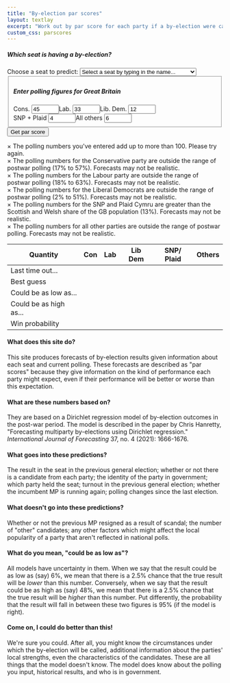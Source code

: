 ```yaml
---
title: "By-election par scores"
layout: textlay
excerpt: "Work out by par score for each party if a by-election were called"
custom_css: parscores
---
```


<script src="{{ site.url }}{{ site.baseurl }}/js/byelx_seat_data_display.js"></script>
<script src="{{ site.url }}{{ site.baseurl }}/js/jquery.min.js"></script>
<script src="{{ site.url }}{{ site.baseurl }}/js/math.min.js"></script>
<script src="{{ site.url }}{{ site.baseurl }}/js/jstat.min.js"></script>
<script src="{{ site.url }}{{ site.baseurl }}/js/selectize.min.js"></script>
<script src="{{ site.url }}{{ site.baseurl }}/js/byelx_seat_data.js"></script>
<script src="{{ site.url }}{{ site.baseurl }}/js/byelx_fe_lab.js"></script>
<script src="{{ site.url }}{{ site.baseurl }}/js/byelx_fe_lib.js"></script>
<script src="{{ site.url }}{{ site.baseurl }}/js/byelx_fe_nat.js"></script>
<script src="{{ site.url }}{{ site.baseurl }}/js/byelx_fe_oth.js"></script>
<script src="{{ site.url }}{{ site.baseurl }}/js/byelx_phi.js"></script>
<script src="{{ site.url }}{{ site.baseurl }}/js/byelx_parscores.js"></script>
<form onsubmit = "formhandler(); return false">
      <div class = "control-group">
	  <h5>Which seat is having a by-election?</h5>
      <label for = "select-seat">Choose a seat to predict:</label>
      <select id = "select-seat" class = "demo-default" placeholder = "Select a seat...">
	<option value =''>Select a seat by typing in the name...</option>
	<option value ='1'>Aberafan Maesteg</option>
 <option value ='2'>Aberdeen North</option>
 <option value ='3'>Aberdeen South</option>
 <option value ='4'>Aberdeenshire North and Moray East</option>
 <option value ='5'>Airdrie and Shotts</option>
 <option value ='6'>Aldershot</option>
 <option value ='7'>Aldridge-Brownhills</option>
 <option value ='8'>Alloa and Grangemouth</option>
 <option value ='9'>Altrincham and Sale West</option>
 <option value ='10'>Alyn and Deeside</option>
 <option value ='11'>Amber Valley</option>
 <option value ='12'>Angus and Perthshire Glens</option>
 <option value ='13'>Arbroath and Broughty Ferry</option>
 <option value ='14'>Argyll, Bute and South Lochaber</option>
 <option value ='15'>Arundel and South Downs</option>
 <option value ='16'>Ashfield</option>
 <option value ='17'>Ashford</option>
 <option value ='18'>Ashton-under-Lyne</option>
 <option value ='19'>Aylesbury</option>
 <option value ='20'>Ayr, Carrick and Cumnock</option>
 <option value ='21'>Banbury</option>
 <option value ='22'>Bangor Aberconwy</option>
 <option value ='23'>Barking</option>
 <option value ='24'>Barnsley North</option>
 <option value ='25'>Barnsley South</option>
 <option value ='26'>Barrow and Furness</option>
 <option value ='27'>Basildon and Billericay</option>
 <option value ='28'>Basingstoke</option>
 <option value ='29'>Bassetlaw</option>
 <option value ='30'>Bath</option>
 <option value ='31'>Bathgate and Linlithgow</option>
 <option value ='32'>Battersea</option>
 <option value ='33'>Beaconsfield</option>
 <option value ='34'>Beckenham and Penge</option>
 <option value ='35'>Bedford</option>
 <option value ='36'>Bermondsey and Old Southwark</option>
 <option value ='37'>Berwickshire, Roxburgh and Selkirk</option>
 <option value ='38'>Bethnal Green and Stepney</option>
 <option value ='39'>Beverley and Holderness</option>
 <option value ='40'>Bexhill and Battle</option>
 <option value ='41'>Bexleyheath and Crayford</option>
 <option value ='42'>Bicester and Woodstock</option>
 <option value ='43'>Birkenhead</option>
 <option value ='44'>Birmingham Edgbaston</option>
 <option value ='45'>Birmingham Erdington</option>
 <option value ='46'>Birmingham Hall Green and Moseley</option>
 <option value ='47'>Birmingham Hodge Hill and Solihull North</option>
 <option value ='48'>Birmingham Ladywood</option>
 <option value ='49'>Birmingham Northfield</option>
 <option value ='50'>Birmingham Perry Barr</option>
 <option value ='51'>Birmingham Selly Oak</option>
 <option value ='52'>Birmingham Yardley</option>
 <option value ='53'>Bishop Auckland</option>
 <option value ='54'>Blackburn</option>
 <option value ='55'>Blackley and Middleton South</option>
 <option value ='56'>Blackpool North and Fleetwood</option>
 <option value ='57'>Blackpool South</option>
 <option value ='58'>Blaenau Gwent and Rhymney</option>
 <option value ='59'>Blaydon and Consett</option>
 <option value ='60'>Blyth and Ashington</option>
 <option value ='61'>Bognor Regis and Littlehampton</option>
 <option value ='62'>Bolsover</option>
 <option value ='63'>Bolton North East</option>
 <option value ='64'>Bolton South and Walkden</option>
 <option value ='65'>Bolton West</option>
 <option value ='66'>Bootle</option>
 <option value ='67'>Boston and Skegness</option>
 <option value ='68'>Bournemouth East</option>
 <option value ='69'>Bournemouth West</option>
 <option value ='70'>Bracknell</option>
 <option value ='71'>Bradford East</option>
 <option value ='72'>Bradford South</option>
 <option value ='73'>Bradford West</option>
 <option value ='74'>Braintree</option>
 <option value ='75'>Brecon, Radnor and Cwm Tawe</option>
 <option value ='76'>Brent East</option>
 <option value ='77'>Brent West</option>
 <option value ='78'>Brentford and Isleworth</option>
 <option value ='79'>Brentwood and Ongar</option>
 <option value ='80'>Bridgend</option>
 <option value ='81'>Bridgwater</option>
 <option value ='82'>Bridlington and The Wolds</option>
 <option value ='83'>Brigg and Immingham</option>
 <option value ='84'>Brighton Kemptown and Peacehaven</option>
 <option value ='85'>Brighton Pavilion</option>
 <option value ='86'>Bristol Central</option>
 <option value ='87'>Bristol East</option>
 <option value ='88'>Bristol North East</option>
 <option value ='89'>Bristol North West</option>
 <option value ='90'>Bristol South</option>
 <option value ='91'>Broadland and Fakenham</option>
 <option value ='92'>Bromley and Biggin Hill</option>
 <option value ='93'>Bromsgrove</option>
 <option value ='94'>Broxbourne</option>
 <option value ='95'>Broxtowe</option>
 <option value ='96'>Buckingham and Bletchley</option>
 <option value ='97'>Burnley</option>
 <option value ='98'>Burton and Uttoxeter</option>
 <option value ='99'>Bury North</option>
 <option value ='100'>Bury South</option>
 <option value ='101'>Bury St Edmunds and Stowmarket</option>
 <option value ='102'>Caerfyrddin</option>
 <option value ='103'>Caerphilly</option>
 <option value ='104'>Caithness, Sutherland and Easter Ross</option>
 <option value ='105'>Calder Valley</option>
 <option value ='106'>Camborne and Redruth</option>
 <option value ='107'>Cambridge</option>
 <option value ='108'>Cannock Chase</option>
 <option value ='109'>Canterbury</option>
 <option value ='110'>Cardiff East</option>
 <option value ='111'>Cardiff North</option>
 <option value ='112'>Cardiff South and Penarth</option>
 <option value ='113'>Cardiff West</option>
 <option value ='114'>Carlisle</option>
 <option value ='115'>Carshalton and Wallington</option>
 <option value ='116'>Castle Point</option>
 <option value ='117'>Central Ayrshire</option>
 <option value ='118'>Central Devon</option>
 <option value ='119'>Central Suffolk and North Ipswich</option>
 <option value ='120'>Ceredigion Preseli</option>
 <option value ='121'>Chatham and Aylesford</option>
 <option value ='122'>Cheadle</option>
 <option value ='123'>Chelmsford</option>
 <option value ='124'>Chelsea and Fulham</option>
 <option value ='125'>Cheltenham</option>
 <option value ='126'>Chesham and Amersham</option>
 <option value ='127'>Chester North and Neston</option>
 <option value ='128'>Chester South and Eddisbury</option>
 <option value ='129'>Chesterfield</option>
 <option value ='130'>Chichester</option>
 <option value ='131'>Chingford and Woodford Green</option>
 <option value ='132'>Chippenham</option>
 <option value ='133'>Chipping Barnet</option>
 <option value ='134'>Chorley</option>
 <option value ='135'>Christchurch</option>
 <option value ='136'>Cities of London and Westminster</option>
 <option value ='137'>City of Durham</option>
 <option value ='138'>Clacton</option>
 <option value ='139'>Clapham and Brixton Hill</option>
 <option value ='140'>Clwyd East</option>
 <option value ='141'>Clwyd North</option>
 <option value ='142'>Coatbridge and Bellshill</option>
 <option value ='143'>Colchester</option>
 <option value ='144'>Colne Valley</option>
 <option value ='145'>Congleton</option>
 <option value ='146'>Corby and East Northamptonshire</option>
 <option value ='147'>Coventry East</option>
 <option value ='148'>Coventry North West</option>
 <option value ='149'>Coventry South</option>
 <option value ='150'>Cowdenbeath and Kirkcaldy</option>
 <option value ='151'>Cramlington and Killingworth</option>
 <option value ='152'>Crawley</option>
 <option value ='153'>Crewe and Nantwich</option>
 <option value ='154'>Croydon East</option>
 <option value ='155'>Croydon South</option>
 <option value ='156'>Croydon West</option>
 <option value ='157'>Cumbernauld and Kirkintilloch</option>
 <option value ='158'>Dagenham and Rainham</option>
 <option value ='159'>Darlington</option>
 <option value ='160'>Dartford</option>
 <option value ='161'>Daventry</option>
 <option value ='162'>Derby North</option>
 <option value ='163'>Derby South</option>
 <option value ='164'>Derbyshire Dales</option>
 <option value ='165'>Dewsbury and Batley</option>
 <option value ='166'>Didcot and Wantage</option>
 <option value ='167'>Doncaster Central</option>
 <option value ='168'>Doncaster East and the Isle of Axholme</option>
 <option value ='169'>Doncaster North</option>
 <option value ='170'>Dorking and Horley</option>
 <option value ='171'>Dover and Deal</option>
 <option value ='172'>Droitwich and Evesham</option>
 <option value ='173'>Dudley</option>
 <option value ='174'>Dulwich and West Norwood</option>
 <option value ='175'>Dumfries and Galloway</option>
 <option value ='176'>Dumfriesshire, Clydesdale and Tweeddale</option>
 <option value ='177'>Dundee Central</option>
 <option value ='178'>Dunfermline and Dollar</option>
 <option value ='179'>Dunstable and Leighton Buzzard</option>
 <option value ='180'>Dwyfor Meirionnydd</option>
 <option value ='181'>Ealing Central and Acton</option>
 <option value ='182'>Ealing North</option>
 <option value ='183'>Ealing Southall</option>
 <option value ='184'>Earley and Woodley</option>
 <option value ='185'>Easington</option>
 <option value ='186'>East Grinstead and Uckfield</option>
 <option value ='187'>East Ham</option>
 <option value ='188'>East Hampshire</option>
 <option value ='189'>East Kilbride and Strathaven</option>
 <option value ='190'>East Renfrewshire</option>
 <option value ='191'>East Surrey</option>
 <option value ='192'>East Thanet</option>
 <option value ='193'>East Wiltshire</option>
 <option value ='194'>East Worthing and Shoreham</option>
 <option value ='195'>Eastbourne</option>
 <option value ='196'>Eastleigh</option>
 <option value ='197'>Edinburgh East and Musselburgh</option>
 <option value ='198'>Edinburgh North and Leith</option>
 <option value ='199'>Edinburgh South</option>
 <option value ='200'>Edinburgh South West</option>
 <option value ='201'>Edinburgh West</option>
 <option value ='202'>Edmonton and Winchmore Hill</option>
 <option value ='203'>Ellesmere Port and Bromborough</option>
 <option value ='204'>Eltham and Chislehurst</option>
 <option value ='205'>Ely and East Cambridgeshire</option>
 <option value ='206'>Enfield North</option>
 <option value ='207'>Epping Forest</option>
 <option value ='208'>Epsom and Ewell</option>
 <option value ='209'>Erewash</option>
 <option value ='210'>Erith and Thamesmead</option>
 <option value ='211'>Esher and Walton</option>
 <option value ='212'>Exeter</option>
 <option value ='213'>Exmouth and Exeter East</option>
 <option value ='214'>Falkirk</option>
 <option value ='215'>Fareham and Waterlooville</option>
 <option value ='216'>Farnham and Bordon</option>
 <option value ='217'>Faversham and Mid Kent</option>
 <option value ='218'>Feltham and Heston</option>
 <option value ='219'>Filton and Bradley Stoke</option>
 <option value ='220'>Finchley and Golders Green</option>
 <option value ='221'>Folkestone and Hythe</option>
 <option value ='222'>Forest of Dean</option>
 <option value ='223'>Frome and East Somerset</option>
 <option value ='224'>Fylde</option>
 <option value ='225'>Gainsborough</option>
 <option value ='226'>Gateshead Central and Whickham</option>
 <option value ='227'>Gedling</option>
 <option value ='228'>Gillingham and Rainham</option>
 <option value ='229'>Glasgow East</option>
 <option value ='230'>Glasgow North</option>
 <option value ='231'>Glasgow North East</option>
 <option value ='232'>Glasgow South</option>
 <option value ='233'>Glasgow South West</option>
 <option value ='234'>Glasgow West</option>
 <option value ='235'>Glastonbury and Somerton</option>
 <option value ='236'>Glenrothes and Mid Fife</option>
 <option value ='237'>Gloucester</option>
 <option value ='238'>Godalming and Ash</option>
 <option value ='239'>Goole and Pocklington</option>
 <option value ='240'>Gordon and Buchan</option>
 <option value ='241'>Gorton and Denton</option>
 <option value ='242'>Gosport</option>
 <option value ='243'>Gower</option>
 <option value ='244'>Grantham and Bourne</option>
 <option value ='245'>Gravesham</option>
 <option value ='246'>Great Grimsby and Cleethorpes</option>
 <option value ='247'>Great Yarmouth</option>
 <option value ='248'>Greenwich and Woolwich</option>
 <option value ='249'>Guildford</option>
 <option value ='250'>Hackney North and Stoke Newington</option>
 <option value ='251'>Hackney South and Shoreditch</option>
 <option value ='252'>Halesowen</option>
 <option value ='253'>Halifax</option>
 <option value ='254'>Hamble Valley</option>
 <option value ='255'>Hamilton and Clyde Valley</option>
 <option value ='256'>Hammersmith and Chiswick</option>
 <option value ='257'>Hampstead and Highgate</option>
 <option value ='258'>Harborough, Oadby and Wigston</option>
 <option value ='259'>Harlow</option>
 <option value ='260'>Harpenden and Berkhamsted</option>
 <option value ='261'>Harrogate and Knaresborough</option>
 <option value ='262'>Harrow East</option>
 <option value ='263'>Harrow West</option>
 <option value ='264'>Hartlepool</option>
 <option value ='265'>Harwich and North Essex</option>
 <option value ='266'>Hastings and Rye</option>
 <option value ='267'>Havant</option>
 <option value ='268'>Hayes and Harlington</option>
 <option value ='269'>Hazel Grove</option>
 <option value ='270'>Hemel Hempstead</option>
 <option value ='271'>Hendon</option>
 <option value ='272'>Henley and Thame</option>
 <option value ='273'>Hereford and South Herefordshire</option>
 <option value ='274'>Herne Bay and Sandwich</option>
 <option value ='275'>Hertford and Stortford</option>
 <option value ='276'>Hertsmere</option>
 <option value ='277'>Hexham</option>
 <option value ='278'>Heywood and Middleton North</option>
 <option value ='279'>High Peak</option>
 <option value ='280'>Hinckley and Bosworth</option>
 <option value ='281'>Hitchin</option>
 <option value ='282'>Holborn and St Pancras</option>
 <option value ='283'>Honiton and Sidmouth</option>
 <option value ='284'>Hornchurch and Upminster</option>
 <option value ='285'>Hornsey and Friern Barnet</option>
 <option value ='286'>Horsham</option>
 <option value ='287'>Houghton and Sunderland South</option>
 <option value ='288'>Hove and Portslade</option>
 <option value ='289'>Huddersfield</option>
 <option value ='290'>Huntingdon</option>
 <option value ='291'>Hyndburn</option>
 <option value ='292'>Ilford North</option>
 <option value ='293'>Ilford South</option>
 <option value ='294'>Inverclyde and Renfrewshire West</option>
 <option value ='295'>Inverness, Skye and West Ross-shire</option>
 <option value ='296'>Ipswich</option>
 <option value ='297'>Isle of Wight East</option>
 <option value ='298'>Isle of Wight West</option>
 <option value ='299'>Islington North</option>
 <option value ='300'>Islington South and Finsbury</option>
 <option value ='301'>Jarrow and Gateshead East</option>
 <option value ='302'>Keighley and Ilkley</option>
 <option value ='303'>Kenilworth and Southam</option>
 <option value ='304'>Kensington and Bayswater</option>
 <option value ='305'>Kettering</option>
 <option value ='306'>Kilmarnock and Loudoun</option>
 <option value ='307'>Kingston and Surbiton</option>
 <option value ='308'>Kingston upon Hull East</option>
 <option value ='309'>Kingston upon Hull North and Cottingham</option>
 <option value ='310'>Kingston upon Hull West and Haltemprice</option>
 <option value ='311'>Kingswinford and South Staffordshire</option>
 <option value ='312'>Knowsley</option>
 <option value ='313'>Lancaster and Wyre</option>
 <option value ='314'>Leeds Central and Headingley</option>
 <option value ='315'>Leeds East</option>
 <option value ='316'>Leeds North East</option>
 <option value ='317'>Leeds North West</option>
 <option value ='318'>Leeds South</option>
 <option value ='319'>Leeds South West and Morley</option>
 <option value ='320'>Leeds West and Pudsey</option>
 <option value ='321'>Leicester East</option>
 <option value ='322'>Leicester South</option>
 <option value ='323'>Leicester West</option>
 <option value ='324'>Leigh and Atherton</option>
 <option value ='325'>Lewes</option>
 <option value ='326'>Lewisham East</option>
 <option value ='327'>Lewisham North</option>
 <option value ='328'>Lewisham West and East Dulwich</option>
 <option value ='329'>Leyton and Wanstead</option>
 <option value ='330'>Lichfield</option>
 <option value ='331'>Lincoln</option>
 <option value ='332'>Liverpool Garston</option>
 <option value ='333'>Liverpool Riverside</option>
 <option value ='334'>Liverpool Walton</option>
 <option value ='335'>Liverpool Wavertree</option>
 <option value ='336'>Liverpool West Derby</option>
 <option value ='337'>Livingston</option>
 <option value ='338'>Llanelli</option>
 <option value ='339'>Lothian East</option>
 <option value ='340'>Loughborough</option>
 <option value ='341'>Louth and Horncastle</option>
 <option value ='342'>Lowestoft</option>
 <option value ='343'>Luton North</option>
 <option value ='344'>Luton South and South Bedfordshire</option>
 <option value ='345'>Macclesfield</option>
 <option value ='346'>Maidenhead</option>
 <option value ='347'>Maidstone and Malling</option>
 <option value ='348'>Makerfield</option>
 <option value ='349'>Maldon</option>
 <option value ='350'>Manchester Central</option>
 <option value ='351'>Manchester Rusholme</option>
 <option value ='352'>Manchester Withington</option>
 <option value ='353'>Mansfield</option>
 <option value ='354'>Melksham and Devizes</option>
 <option value ='355'>Melton and Syston</option>
 <option value ='356'>Meriden and Solihull East</option>
 <option value ='357'>Merthyr Tydfil and Aberdare</option>
 <option value ='358'>Mid and South Pembrokeshire</option>
 <option value ='359'>Mid Bedfordshire</option>
 <option value ='360'>Mid Buckinghamshire</option>
 <option value ='361'>Mid Cheshire</option>
 <option value ='362'>Mid Derbyshire</option>
 <option value ='363'>Mid Dorset and North Poole</option>
 <option value ='364'>Mid Dunbartonshire</option>
 <option value ='365'>Mid Leicestershire</option>
 <option value ='366'>Mid Norfolk</option>
 <option value ='367'>Mid Sussex</option>
 <option value ='368'>Middlesbrough and Thornaby East</option>
 <option value ='369'>Middlesbrough South and East Cleveland</option>
 <option value ='370'>Midlothian</option>
 <option value ='371'>Milton Keynes Central</option>
 <option value ='372'>Milton Keynes North</option>
 <option value ='373'>Mitcham and Morden</option>
 <option value ='374'>Monmouthshire</option>
 <option value ='375'>Montgomeryshire and Glyndŵr</option>
 <option value ='376'>Moray West, Nairn and Strathspey</option>
 <option value ='377'>Morecambe and Lunesdale</option>
 <option value ='378'>Motherwell, Wishaw and Carluke</option>
 <option value ='379'>Na h-Eileanan an Iar</option>
 <option value ='380'>Neath and Swansea East</option>
 <option value ='381'>New Forest East</option>
 <option value ='382'>New Forest West</option>
 <option value ='383'>Newark</option>
 <option value ='384'>Newbury</option>
 <option value ='385'>Newcastle upon Tyne Central and West</option>
 <option value ='386'>Newcastle upon Tyne East and Wallsend</option>
 <option value ='387'>Newcastle upon Tyne North</option>
 <option value ='388'>Newcastle-under-Lyme</option>
 <option value ='389'>Newport East</option>
 <option value ='390'>Newport West and Islwyn</option>
 <option value ='391'>Newton Abbot</option>
 <option value ='392'>Newton Aycliffe and Spennymoor</option>
 <option value ='393'>Normanton and Hemsworth</option>
 <option value ='394'>North Ayrshire and Arran</option>
 <option value ='395'>North Bedfordshire</option>
 <option value ='396'>North Cornwall</option>
 <option value ='397'>North Cotswolds</option>
 <option value ='398'>North Devon</option>
 <option value ='399'>North Dorset</option>
 <option value ='400'>North Durham</option>
 <option value ='401'>North East Cambridgeshire</option>
 <option value ='402'>North East Derbyshire</option>
 <option value ='403'>North East Fife</option>
 <option value ='404'>North East Hampshire</option>
 <option value ='405'>North East Hertfordshire</option>
 <option value ='406'>North East Somerset and Hanham</option>
 <option value ='407'>North Herefordshire</option>
 <option value ='408'>North Norfolk</option>
 <option value ='409'>North Northumberland</option>
 <option value ='410'>North Shropshire</option>
 <option value ='411'>North Somerset</option>
 <option value ='412'>North Warwickshire and Bedworth</option>
 <option value ='413'>North West Cambridgeshire</option>
 <option value ='414'>North West Essex</option>
 <option value ='415'>North West Hampshire</option>
 <option value ='416'>North West Leicestershire</option>
 <option value ='417'>North West Norfolk</option>
 <option value ='418'>Northampton North</option>
 <option value ='419'>Northampton South</option>
 <option value ='420'>Norwich North</option>
 <option value ='421'>Norwich South</option>
 <option value ='422'>Nottingham East</option>
 <option value ='423'>Nottingham North and Kimberley</option>
 <option value ='424'>Nottingham South</option>
 <option value ='425'>Nuneaton</option>
 <option value ='426'>Old Bexley and Sidcup</option>
 <option value ='427'>Oldham East and Saddleworth</option>
 <option value ='428'>Oldham West, Chadderton and Royton</option>
 <option value ='429'>Orkney and Shetland</option>
 <option value ='430'>Orpington</option>
 <option value ='431'>Ossett and Denby Dale</option>
 <option value ='432'>Oxford East</option>
 <option value ='433'>Oxford West and Abingdon</option>
 <option value ='434'>Paisley and Renfrewshire North</option>
 <option value ='435'>Paisley and Renfrewshire South</option>
 <option value ='436'>Peckham</option>
 <option value ='437'>Pendle and Clitheroe</option>
 <option value ='438'>Penistone and Stocksbridge</option>
 <option value ='439'>Penrith and Solway</option>
 <option value ='440'>Perth and Kinross-shire</option>
 <option value ='441'>Peterborough</option>
 <option value ='442'>Plymouth Moor View</option>
 <option value ='443'>Plymouth Sutton and Devonport</option>
 <option value ='444'>Pontefract, Castleford and Knottingley</option>
 <option value ='445'>Pontypridd</option>
 <option value ='446'>Poole</option>
 <option value ='447'>Poplar and Limehouse</option>
 <option value ='448'>Portsmouth North</option>
 <option value ='449'>Portsmouth South</option>
 <option value ='450'>Preston</option>
 <option value ='451'>Putney</option>
 <option value ='452'>Queen's Park and Maida Vale</option>
 <option value ='453'>Rawmarsh and Conisbrough</option>
 <option value ='454'>Rayleigh and Wickford</option>
 <option value ='455'>Reading Central</option>
 <option value ='456'>Reading West and Mid Berkshire</option>
 <option value ='457'>Redcar</option>
 <option value ='458'>Redditch</option>
 <option value ='459'>Reigate</option>
 <option value ='460'>Rhondda and Ogmore</option>
 <option value ='461'>Ribble Valley</option>
 <option value ='462'>Richmond and Northallerton</option>
 <option value ='463'>Richmond Park</option>
 <option value ='464'>Rochdale</option>
 <option value ='465'>Rochester and Strood</option>
 <option value ='466'>Romford</option>
 <option value ='467'>Romsey and Southampton North</option>
 <option value ='468'>Rossendale and Darwen</option>
 <option value ='469'>Rother Valley</option>
 <option value ='470'>Rotherham</option>
 <option value ='471'>Rugby</option>
 <option value ='472'>Ruislip, Northwood and Pinner</option>
 <option value ='473'>Runcorn and Helsby</option>
 <option value ='474'>Runnymede and Weybridge</option>
 <option value ='475'>Rushcliffe</option>
 <option value ='476'>Rutherglen</option>
 <option value ='477'>Rutland and Stamford</option>
 <option value ='478'>Salford</option>
 <option value ='479'>Salisbury</option>
 <option value ='480'>Scarborough and Whitby</option>
 <option value ='481'>Scunthorpe</option>
 <option value ='482'>Sefton Central</option>
 <option value ='483'>Selby</option>
 <option value ='484'>Sevenoaks</option>
 <option value ='485'>Sheffield Brightside and Hillsborough</option>
 <option value ='486'>Sheffield Central</option>
 <option value ='487'>Sheffield Hallam</option>
 <option value ='488'>Sheffield Heeley</option>
 <option value ='489'>Sheffield South East</option>
 <option value ='490'>Sherwood Forest</option>
 <option value ='491'>Shipley</option>
 <option value ='492'>Shrewsbury</option>
 <option value ='493'>Sittingbourne and Sheppey</option>
 <option value ='494'>Skipton and Ripon</option>
 <option value ='495'>Sleaford and North Hykeham</option>
 <option value ='496'>Slough</option>
 <option value ='497'>Smethwick</option>
 <option value ='498'>Solihull West and Shirley</option>
 <option value ='499'>South Basildon and East Thurrock</option>
 <option value ='500'>South Cambridgeshire</option>
 <option value ='501'>South Cotswolds</option>
 <option value ='502'>South Derbyshire</option>
 <option value ='503'>South Devon</option>
 <option value ='504'>South Dorset</option>
 <option value ='505'>South East Cornwall</option>
 <option value ='506'>South Holland and The Deepings</option>
 <option value ='507'>South Leicestershire</option>
 <option value ='508'>South Norfolk</option>
 <option value ='509'>South Northamptonshire</option>
 <option value ='510'>South Ribble</option>
 <option value ='511'>South Shields</option>
 <option value ='512'>South Shropshire</option>
 <option value ='513'>South Suffolk</option>
 <option value ='514'>South West Devon</option>
 <option value ='515'>South West Hertfordshire</option>
 <option value ='516'>South West Norfolk</option>
 <option value ='517'>South West Wiltshire</option>
 <option value ='518'>Southampton Itchen</option>
 <option value ='519'>Southampton Test</option>
 <option value ='520'>Southend East and Rochford</option>
 <option value ='521'>Southend West and Leigh</option>
 <option value ='522'>Southgate and Wood Green</option>
 <option value ='523'>Southport</option>
 <option value ='524'>Spelthorne</option>
 <option value ='525'>Spen Valley</option>
 <option value ='526'>St Albans</option>
 <option value ='527'>St Austell and Newquay</option>
 <option value ='528'>St Helens North</option>
 <option value ='529'>St Helens South and Whiston</option>
 <option value ='530'>St Ives</option>
 <option value ='531'>St Neots and Mid Cambridgeshire</option>
 <option value ='532'>Stafford</option>
 <option value ='533'>Staffordshire Moorlands</option>
 <option value ='534'>Stalybridge and Hyde</option>
 <option value ='535'>Stevenage</option>
 <option value ='536'>Stirling and Strathallan</option>
 <option value ='537'>Stockport</option>
 <option value ='538'>Stockton North</option>
 <option value ='539'>Stockton West</option>
 <option value ='540'>Stoke-on-Trent Central</option>
 <option value ='541'>Stoke-on-Trent North</option>
 <option value ='542'>Stoke-on-Trent South</option>
 <option value ='543'>Stone, Great Wyrley and Penkridge</option>
 <option value ='544'>Stourbridge</option>
 <option value ='545'>Stratford and Bow</option>
 <option value ='546'>Stratford-on-Avon</option>
 <option value ='547'>Streatham and Croydon North</option>
 <option value ='548'>Stretford and Urmston</option>
 <option value ='549'>Stroud</option>
 <option value ='550'>Suffolk Coastal</option>
 <option value ='551'>Sunderland Central</option>
 <option value ='552'>Surrey Heath</option>
 <option value ='553'>Sussex Weald</option>
 <option value ='554'>Sutton and Cheam</option>
 <option value ='555'>Sutton Coldfield</option>
 <option value ='556'>Swansea West</option>
 <option value ='557'>Swindon North</option>
 <option value ='558'>Swindon South</option>
 <option value ='559'>Tamworth</option>
 <option value ='560'>Tatton</option>
 <option value ='561'>Taunton and Wellington</option>
 <option value ='562'>Telford</option>
 <option value ='563'>Tewkesbury</option>
 <option value ='564'>The Wrekin</option>
 <option value ='565'>Thirsk and Malton</option>
 <option value ='566'>Thornbury and Yate</option>
 <option value ='567'>Thurrock</option>
 <option value ='568'>Tipton and Wednesbury</option>
 <option value ='569'>Tiverton and Minehead</option>
 <option value ='570'>Tonbridge</option>
 <option value ='571'>Tooting</option>
 <option value ='572'>Torbay</option>
 <option value ='573'>Torfaen</option>
 <option value ='574'>Torridge and Tavistock</option>
 <option value ='575'>Tottenham</option>
 <option value ='576'>Truro and Falmouth</option>
 <option value ='577'>Tunbridge Wells</option>
 <option value ='578'>Twickenham</option>
 <option value ='579'>Tynemouth</option>
 <option value ='580'>Uxbridge and South Ruislip</option>
 <option value ='581'>Vale of Glamorgan</option>
 <option value ='582'>Vauxhall and Camberwell Green</option>
 <option value ='583'>Wakefield and Rothwell</option>
 <option value ='584'>Wallasey</option>
 <option value ='585'>Walsall and Bloxwich</option>
 <option value ='586'>Walthamstow</option>
 <option value ='587'>Warrington North</option>
 <option value ='588'>Warrington South</option>
 <option value ='589'>Warwick and Leamington</option>
 <option value ='590'>Washington and Gateshead South</option>
 <option value ='591'>Watford</option>
 <option value ='592'>Waveney Valley</option>
 <option value ='593'>Weald of Kent</option>
 <option value ='594'>Wellingborough and Rushden</option>
 <option value ='595'>Wells and Mendip Hills</option>
 <option value ='596'>Welwyn Hatfield</option>
 <option value ='597'>West Aberdeenshire and Kincardine</option>
 <option value ='598'>West Bromwich</option>
 <option value ='599'>West Dorset</option>
 <option value ='600'>West Dunbartonshire</option>
 <option value ='601'>West Ham and Beckton</option>
 <option value ='602'>West Lancashire</option>
 <option value ='603'>West Suffolk</option>
 <option value ='604'>West Worcestershire</option>
 <option value ='605'>Westmorland and Lonsdale</option>
 <option value ='606'>Weston-super-Mare</option>
 <option value ='607'>Wetherby and Easingwold</option>
 <option value ='608'>Whitehaven and Workington</option>
 <option value ='609'>Widnes and Halewood</option>
 <option value ='610'>Wigan</option>
 <option value ='611'>Wimbledon</option>
 <option value ='612'>Winchester</option>
 <option value ='613'>Windsor</option>
 <option value ='614'>Wirral West</option>
 <option value ='615'>Witham</option>
 <option value ='616'>Witney</option>
 <option value ='617'>Woking</option>
 <option value ='618'>Wokingham</option>
 <option value ='619'>Wolverhampton North East</option>
 <option value ='620'>Wolverhampton South East</option>
 <option value ='621'>Wolverhampton West</option>
 <option value ='622'>Worcester</option>
 <option value ='623'>Worsley and Eccles</option>
 <option value ='624'>Worthing West</option>
 <option value ='625'>Wrexham</option>
 <option value ='626'>Wycombe</option>
 <option value ='627'>Wyre Forest</option>
 <option value ='628'>Wythenshawe and Sale East</option>
 <option value ='629'>Yeovil</option>
 <option value ='630'>Ynys Môn</option>
 <option value ='631'>York Central</option>
 <option value ='632'>York Outer</option>
      </select>
      <script>
	$('#select-seat').selectize({
	    create: true,
	    sortField: {
		field: 'text',
		direction: 'asc'
	    }
	});
      </script>
      <br/>
      </div>
      <fieldset>
	<h5>Enter polling figures for Great Britain</h5>
	<div style = "float: left;">
	  <label for="conpoll">Cons.</label>
	  <input type="number" id="conpoll" name="conpoll" value = "45" onkeyup = "sum_to_one()" min = "0" max = "100">
	</div>
	<div style = "float: left;">
	  <label for="labpoll">Lab.</label>
	  <input type="number" id="labpoll" name="labpoll" value = "33" onkeyup = "sum_to_one()" min = "0" max = "100">
      	</div>
      	<div style = "float: left;">
	  <label for="libpoll">Lib. Dem.</label>
	  <input type="number" id="libpoll" name="libpoll" value = "12" onkeyup = "sum_to_one()" min = "0" max = "100">
	</div>
      	<div style = "float: left;">
	  <label for="natpoll">SNP + Plaid</label>
	  <input type="number" id="natpoll" name="natpoll" value = "4" onkeyup = "sum_to_one()" min = "0" max = "100">
      	</div>
      	<div style = "float: left;">
	  <label for = "othpoll">All others</label>
	  <input type="number" id="othpoll" name="othpoll" value = "6" onkeyup = "sum_to_one()" value = "0" min = "0" max = "100">
      	</div>
      </fieldset>
<input type="submit" value="Get par score" />
</form>
<div id = "negativevalues" class = "errormsg">
<span class="closebtn" onclick="this.parentElement.style.display='none';">&times;</span>
The polling numbers you've entered add up to more than 100. Please try again.
</div>
<div id = "conoos" class = "warningmsg">
<span class="closebtn" onclick="this.parentElement.style.display='none';">&times;</span>
The polling numbers for the Conservative party are outside the range of postwar polling (17% to 57%). Forecasts may not be realistic.
</div>
<div id = "laboos" class = "warningmsg">
<span class="closebtn" onclick="this.parentElement.style.display='none';">&times;</span>
The polling numbers for the Labour party are outside the range of postwar polling (18% to 63%). Forecasts may not be realistic.
</div>
<div id = "liboos" class = "warningmsg">
<span class="closebtn" onclick="this.parentElement.style.display='none';">&times;</span>
The polling numbers for the Liberal Democrats are outside the range of postwar polling (2% to 51%). Forecasts may not be realistic.
</div>
<div id = "natoos" class = "warningmsg">
<span class="closebtn" onclick="this.parentElement.style.display='none';">&times;</span>
The polling numbers for the SNP and Plaid Cymru are greater than the Scottish and Welsh share of the GB population (13%). Forecasts may not be realistic.
</div>
<div id = "othoos" class = "warningmsg">
<span class="closebtn" onclick="this.parentElement.style.display='none';">&times;</span>
The polling numbers for all other parties  are outside the range of postwar polling. Forecasts may not be realistic.
</div>
<div id = "results">
<table>
<thead>
<tr>
<th>Quantity</th><th>Con</th><th>Lab</th><th>Lib Dem</th><th>SNP/ Plaid</th><th>Others</th>
</tr>
</thead>
<tbody>
<tr>
	<td>Last time out...</td><td id = "conold"></td><td id = "labold"></td><td id = "libold"></td><td id = "natold"></td><td id = "othold"></td>
</tr>
<tr>
	<td>Best guess</td><td id = "conpe"></td><td id = "labpe"></td><td id = "libpe"></td><td id = "natpe"></td><td id = "othpe"></td>
</tr>
<tr>
	<td>Could be as low as...</td><td id = "conlo"></td><td id = "lablo"></td><td id = "liblo"></td><td id = "natlo"></td><td id = "othlo"></td>
</tr>
<tr>
	<td>Could be as high as...</td><td id = "conhi"></td><td id = "labhi"></td><td id = "libhi"></td><td id = "nathi"></td><td id = "othhi"></td>
</tr>
<tr>
	<td>Win probability</td><td id = "conpr"></td><td id = "labpr"></td><td id = "libpr"></td><td id = "natpr"></td><td id = "othpr"></td>
</tr>
</tbody>
</table>
</div>


#### What does this site do?

This site produces forecasts of by-election results given information
about each seat and current polling. These forecasts are described as
"par scores" because they give information on the kind of performance
each party might expect, even if their performance will be better or
worse than this expectation.

#### What are these numbers based on?

They are based on a Dirichlet regression model of by-election outcomes
in the post-war period. The model is described in the paper by Chris
Hanretty, "Forecasting multiparty by-elections using Dirichlet
regression." *International Journal of Forecasting* 37, no. 4 (2021):
1666-1676. 

#### What goes into these predictions?

The result in the seat in the previous general election; whether or
not there is a candidate from each party; the identity of the party in
government; which party held the seat; turnout in the previous general
election; whether the incumbent MP is running again; polling changes
since the last election.

#### What doesn't go into these predictions?

Whether or not the previous MP resigned as a result of scandal; the
number of "other" candidates; any other factors which might affect the
local popularity of a party that aren't reflected in national polls.

#### What do you mean, "could be as low as"?

All models have uncertainty in them. When we say that the result could
be as low as (say) 6%, we mean that there is a 2.5% chance that the
true result will be *lower* than this number. Conversely, when we say
that the result could be as high as (say) 48%, we mean that there is a
2.5% chance that the true result will be *higher* than this
number. Put differently, the probability that the result will fall in
between these two figures is 95% (if the model is right).

#### Come on, I could do better than this!

We're sure you could. After all, you might know the circumstances
under which the by-election will be called, additional information
about the parties' local strengths, even the characteristics of the
candidates. These are all things that the model doesn't know. The
model does know about the polling you input, historical results, and
who is in government. 
